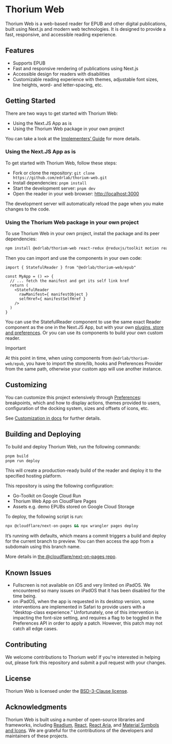 # Thorium Web

Thorium Web is a web-based reader for EPUB and other digital publications, built using Next.js and modern web technologies. It is designed to provide a fast, responsive, and accessible reading experience.

## Features

- Supports EPUB
- Fast and responsive rendering of publications using Next.js
- Accessible design for readers with disabilities
- Customizable reading experience with themes, adjustable font sizes, line heights, word- and letter-spacing, etc.

## Getting Started

There are two ways to get started with Thorium Web:

- Using the Next.JS App as is
- Using the Thorium Web package in your own project

You can take a look at the [Implementers’ Guide](./docs/ImplementersGuide.md) for more details.

### Using the Next.JS App as is

To get started with Thorium Web, follow these steps:

- Fork or clone the repository: `git clone https://github.com/edrlab/thorium-web.git`
- Install dependencies: `pnpm install`
- Start the development server: `pnpm dev`
- Open the reader in your web browser: [http://localhost:3000](http://localhost:3000)

The development server will automatically reload the page when you make changes to the code.

### Using the Thorium Web package in your own project

To use Thorium Web in your own project, install the package and its peer dependencies:

```bash
npm install @edrlab/thorium-web react-redux @reduxjs/toolkit motion react-aria react-aria-components react-stately react-modal-sheet react-resizable-panels 
```

Then you can import and use the components in your own code:

```tsx
import { StatefulReader } from "@edrlab/thorium-web/epub"

const MyApp = () => {
  // ... fetch the manifest and get its self link href
  return (
    <StatefulReader
      rawManifest={ manifestObject }
      selfHref={ manifestSelfHref }
    />
  )
}
```

You can use the StatefulReader component to use the same exact Reader component as the one in the Next.JS App, but with your own [plugins, store and preferences](./docs/packages/Epub/Guide.md). Or you can use its components to build your own custom reader.

> [!IMPORTANT]
> At this point in time, when using components from `@edrlab/thorium-web/epub`, you have to import the store/lib, hooks and Preferences Provider from the same path, otherwise your custom app will use another instance.

## Customizing

You can customize this project extensively through [Preferences](./src/preferences.ts): breakpoints, which and how to display actions, themes provided to users, configuration of the docking system, sizes and offsets of icons, etc.

See [Customization in docs](./docs/customization/Customization.md) for further details.

## Building and Deploying

To build and deploy Thorium Web, run the following commands:

```bash
pnpm build
pnpm run deploy
```

This will create a production-ready build of the reader and deploy it to the specified hosting platform.

This repository is using the following configuration:

- Go-Toolkit on Google Cloud Run
- Thorium Web App on CloudFlare Pages
- Assets e.g. demo EPUBs stored on Google Cloud Storage

To deploy, the following script is run: 

```bash
npx @cloudflare/next-on-pages && npx wrangler pages deploy
```

It’s running with defaults, which means a commit triggers a build and deploy for the current branch to preview. You can then access the app from a subdomain using this branch name. 

More details in [the @cloudflare/next-on-pages repo](https://github.com/cloudflare/next-on-pages).

## Known Issues

- Fullscreen is not available on iOS and very limited on iPadOS. We encountered so many issues on iPadOS that it has been disabled for the time being.
- on iPadOS, when the app is requested in its desktop version, some interventions are implemented in Safari to provide users with a “desktop-class experience.” Unfortunately, one of this intervention is impacting the font-size setting, and requires a flag to be toggled in the Preferences API in order to apply a patch. However, this patch may not catch all edge cases.

## Contributing

We welcome contributions to Thorium web! If you're interested in helping out, please fork this repository and submit a pull request with your changes.

## License

Thorium Web is licensed under the [BSD-3-Clause license](https://opensource.org/licenses/BSD-3-Clause).

## Acknowledgments

Thorium Web is built using a number of open-source libraries and frameworks, including [Readium](https://readium.org/), [React](https://reactjs.org/), [React Aria](https://react-spectrum.adobe.com/react-aria/index.html), and [Material Symbols and Icons](https://fonts.google.com/icons). We are grateful for the contributions of the developers and maintainers of these projects.